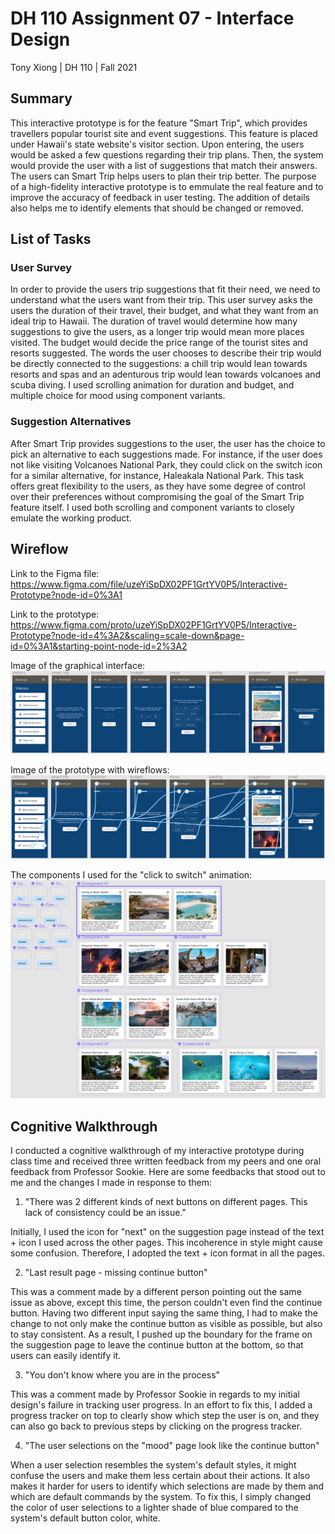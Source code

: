 # DH 110 Assignment 07 - Interface Design
Tony Xiong | DH 110 | Fall 2021

## Summary
This interactive prototype is for the feature "Smart Trip", which provides travellers popular tourist site and event suggestions. This feature is placed under Hawaii's state website's visitor section. Upon entering, the users would be asked a few questions regarding their trip plans. Then, the system would provide the user with a list of suggestions that match their answers. The users can Smart Trip helps users to plan their trip better. The purpose of a high-fidelity interactive prototype is to emmulate the real feature and to improve the accuracy of feedback in user testing. The addition of details also helps me to identify elements that should be changed or removed.

## List of Tasks
### User Survey
In order to provide the users trip suggestions that fit their need, we need to understand what the users want from their trip. This user survey asks the users the duration of their travel, their budget, and what they want from an ideal trip to Hawaii. The duration of travel would determine how many suggestions to give the users, as a longer trip would mean more places visited. The budget would decide the price range of the tourist sites and resorts suggested. The words the user chooses to describe their trip would be directly connected to the suggestions: a chill trip would lean towards resorts and spas and an adenturous trip would lean towards volcanoes and scuba diving. I used scrolling animation for duration and budget, and multiple choice for mood using component variants.

### Suggestion Alternatives
After Smart Trip provides suggestions to the user, the user has the choice to pick an alternative to each suggestions made. For instance, if the user does not like 
visiting Volcanoes National Park, they could click on the switch icon for a similar alternative, for instance, Haleakala National Park. This task offers great flexibility to the users, as they have some degree of control over their preferences without compromising the goal of the Smart Trip feature itself. I used both scrolling and component variants to closely emulate the working product.

## Wireflow
Link to the Figma file: https://www.figma.com/file/uzeYiSpDX02PF1GrtYV0P5/Interactive-Prototype?node-id=0%3A1

Link to the prototype: https://www.figma.com/proto/uzeYiSpDX02PF1GrtYV0P5/Interactive-Prototype?node-id=4%3A2&scaling=scale-down&page-id=0%3A1&starting-point-node-id=2%3A2

Image of the graphical interface:
<img src="./4.png">

Image of the prototype with wireflows:
<img src="./5.png">

The components I used for the "click to switch" animation:
<img src="./3.png">

## Cognitive Walkthrough
I conducted a cognitive walkthrough of my interactive prototype during class time and received three written feedback from my peers and one oral feedback from Professor Sookie. Here are some feedbacks that stood out to me and the changes I made in response to them:

1. "There was 2 different kinds of next buttons on different pages. This lack of consistency could be an issue."

Initially, I used the icon for "next" on the suggestion page instead of the text + icon I used across the other pages. This incoherence in style might cause some confusion. Therefore, I adopted the text + icon format in all the pages.

2. "Last result page - missing continue button"

This was a comment made by a different person pointing out the same issue as above, except this time, the person couldn't even find the continue button. Having two different input saying the same thing, I had to make the change to not only make the continue button as visible as possible, but also to stay consistent. As a result, I pushed up the boundary for the frame on the suggestion page to leave the continue button at the bottom, so that users can easily identify it.

3. "You don't know where you are in the process"

This was a comment made by Professor Sookie in regards to my initial design's failure in tracking user progress. In an effort to fix this, I added a progress tracker on top to clearly show which step the user is on, and they can also go back to previous steps by clicking on the progress tracker.

4. "The user selections on the "mood" page look like the continue button"

When a user selection resembles the system's default styles, it might confuse the users and make them less certain about their actions. It also makes it harder for users to identify which selections are made by them and which are default commands by the system. To fix this, I simply changed the color of user selections to a lighter shade of blue compared to the system's default button color, white.
